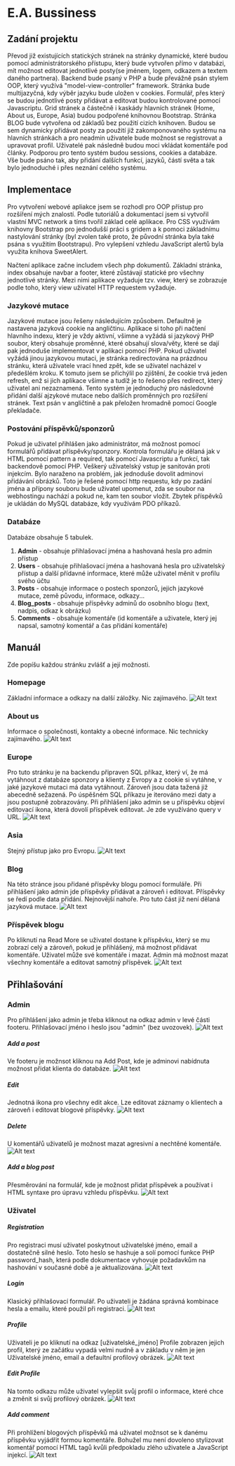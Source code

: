 # E.A. Bussiness
## **Zadání projektu**
Převod již existujících statických stránek na stránky dynamické, které budou pomocí administrátorského přístupu, který bude vytvořen přímo v databázi, mít možnost editovat jednotlivé posty(se jménem, logem, odkazem a textem daného partnera). Backend bude psaný v PHP a bude převážně psán stylem OOP, který využívá "model-view-controller" framework. Stránka bude multijazyčná, kdy výběr jazyku bude uložen v cookies. Formulář, přes který se budou jednotlivé posty přidávat a editovat budou kontrolované pomocí Javascriptu. Grid stránek a částečně i kaskády hlavních stránek (Home, About us, Europe, Asia) budou podpořené knihovnou Bootstrap. 
Stránka BLOG bude vytvořena od základů bez použití cizích knihoven. Budou se sem dynamicky přidávat posty za použití již zakomponovaného systému na hlavních stránkách a pro neadmin uživatele bude možnost se registrovat a upravovat profil.  Uživatelé pak následně budou moci vkládat komentáře pod články. Podporou pro tento systém budou sessions, cookies a databáze. Vše bude psáno tak, aby přidání dalších funkcí, jazyků, částí světa a tak bylo jednoduché i přes neznání celého systému.

## **Implementace**
Pro vytvoření webové apliakce jsem se rozhodl pro OOP přístup pro rozšíření mých znalostí. Podle tutoriálů a dokumentací jsem si vytvořil vlastní MVC network a tíms tvořil základ celé aplikace. Pro CSS využívám knihovny Bootstrap pro jednodušší práci s gridem a k pomoci základnímu nastylování stránky (byl zvolen také proto, že původní stránka byla také psána s využitím Bootstrapu). Pro vylepšení vzhledu JavaScript alertů byla využita knihova SweetAlert.

Načtení aplikace začne includem všech php dokumentů. Základní stránka, index obsahuje navbar a footer, které zůstávají statické pro všechny jednotlivé stránky. Mezi nimi aplikace vyžaduje tzv. view, který se zobrazuje podle toho, který view uživatel HTTP requestem vyžaduje.

### **Jazykové mutace**
Jazykové mutace jsou řešeny následujícím způsobem. Defaultně je nastavena jazyková cookie na angličtinu. Aplikace si toho při načtení hlavního indexu, který je vždy aktivní, všimne a vyžádá si jazykový PHP soubor, který obsahuje proměnné, které obsahují slova/věty, které se dají pak jednoduše implementovat v aplikaci pomocí PHP. Pokud uživatel vyžádá jinou jazykovou mutaci, je stránka redirectována na prázdnou stránku, která uživatele vrací hned zpět, kde se uživatel nacházel v předešlém kroku. K tomuto jsem se přichýlil po zjištění, že cookie trvá jeden refresh, enž si jich aplikace všimne a tudíž je to řešeno přes redirect, který uživatel ani nezaznamená. Tento systém je jednoduchý pro následovné přidání další ajzykové mutace nebo dalších proměnných pro rozšíření stránek. Text psán v angličtině a pak přeložen hromadně pomocí Google překladače.

### **Postování příspěvků/sponzorů**
Pokud je uživatel přihlášen jako administrátor, má možnost pomocí formulářů přidávat příspěvky/sponzory. Kontrola formulářu je dělaná jak v HTML pomocí pattern a required, tak pomocí Javascriptu a funkcí, tak backendově pomocí PHP. Veškerý uživatelský vstup je sanitován proti injekcím. Bylo naraženo na problém, jak jednoduše dovolit adminovi přidávání obrázků. Toto je řešené pomocí http requestu, kdy po zadání jména a přípony souboru bude uživatel upomenut, zda se soubor na webhostingu nachází a pokud ne, kam ten soubor vložit. Zbytek příspěvků je ukládán do MySQL databáze, kdy využívám PDO příkazů.

### **Databáze**
Databáze obsahuje 5 tabulek. 
1. **Admin** - obsahuje přihlašovací jména a hashovaná hesla pro admin přístup
1. **Users** - obsahuje přihlašovací jména a hashovaná hesla pro uživatelský přístup a další přídavné informace, které může uživatel měnit v profilu svého účtu
1. **Posts** - obsahuje informace o postech sponzorů, jejich jazykové mutace, země původu, informace, odkazy...
1. **Blog_posts** - obsahuje příspěvky adminů do osobního blogu (text, nadpis, odkaz k obrázku)
1. **Comments** - obsahuje komentáře (id komentáře a uživatele, který jej napsal, samotný komentář a čas přidání komentáře)

## **Manuál**
Zde popíšu každou stránku zvlášť a její možnosti.
### **Homepage**
Základní informace a odkazy na další záložky. Nic zajímavého.
![Alt text](Screenshots_ZWA/homepage.PNG "Homepage")

### **About us**
Informace o společnosti, kontakty a obecné informace. Nic technicky zajímavého.
![Alt text](Screenshots_ZWA/aboutus.PNG "About us")

### **Europe**
Pro tuto stránku je na backendu připraven SQL příkaz, který ví, že má vytáhnout z databáze sponzory a klienty z Evropy a z cookie si vytáhne, v jaké jazykové mutaci má data vytáhnout. Zároveň jsou data tažená již abecedně sežazená. Po úspěšném SQL příkazu je iterováno mezi daty a jsou postupně zobrazovány. Při přihlášení jako admin se u příspěvku objeví editovací ikona, která dovolí příspěvek editovat. Je zde využíváno query v URL.
![Alt text](Screenshots_ZWA/europe.PNG "Europe")

### **Asia**
Stejný přístup jako pro Evropu.
![Alt text](Screenshots_ZWA/asia.PNG "Asia")

### **Blog**
Na této stránce jsou přidané příspěvky blogu pomocí formuláře. Při přihlášení jako admin jde příspěvky přidávat a zároveň i editovat. Příspěvky se ředí podle data přidání. Nejnovější nahoře. Pro tuto část již není dělaná jazyková mutace.
![Alt text](Screenshots_ZWA/blog.PNG "Blog")

### **Příspěvek blogu**
Po kliknutí na Read More se uživatel dostane k příspěvku, který se mu zobrazí celý a zároveň, pokud je přihlášený, má možnost přidávat komentáře. Uživatel může své komentáře i mazat. Admin má možnost mazat všechny komentáře a editovat samotný příspěvek.
![Alt text](Screenshots_ZWA/post.PNG "Post")

## **Přihlašování**
### **Admin**
Pro přihlášení jako admin je třeba kliknout na odkaz admin v levé části footeru. Přihlašovací jméno i heslo jsou "admin" (bez uvozovek).
![Alt text](Screenshots_ZWA/admin_login.PNG "Admin")
##### **Add a post**
Ve footeru je možnsot kliknou na Add Post, kde je adminovi nabídnuta možnost přidat klienta do databáze.
![Alt text](Screenshots_ZWA/add_a_post.PNG "Add a post")
##### **Edit**
Jednotná ikona pro všechny edit akce. Lze editovat záznamy o klientech a zároveň i editovat blogové příspěvky.
![Alt text](Screenshots_ZWA/edit.PNG "Edit")
##### **Delete**
U komentářů uživatelů je možnost mazat agresivní a nechtěné komentáře.
![Alt text](Screenshots_ZWA/delete.PNG "Delete")
##### **Add a blog post**
Přesměrování na formulář, kde je možnost přidat příspěvek a používat i HTML syntaxe pro úpravu vzhledu příspěvku.
![Alt text](Screenshots_ZWA/add_a_blog_post.PNG "Add a blog post")
### **Uživatel**
##### **Registration**
Pro registraci musí uživatel poskytnout uživatelské jméno, email a dostatečně silné heslo. Toto heslo se hashuje a solí pomocí funkce PHP password_hash, která podle dokumentace vyhovuje požadavkům na hashování v současné době a je aktualizována. 
![Alt text](Screenshots_ZWA/register.PNG "Registration")
##### **Login**
Klasický přihlašovací formulář. Po uživateli je žádána správná kombinace hesla a emailu, které použil při registraci. 
![Alt text](Screenshots_ZWA/login.PNG "Login")
##### **Profile**
Uživateli je po kliknutí na odkaz [uživatelské_jméno] Profile zobrazen jejich profil, který ze začátku vypadá velmi nudně a v základu v něm je jen Uživatelské jméno, email a defaultní profilový obrázek.
![Alt text](Screenshots_ZWA/profile.PNG "Profile")
##### **Edit Profile**
Na tomto odkazu může uživatel vylepšit svůj profil o informace, které chce a změnit si svůj profilový obrázek.
![Alt text](Screenshots_ZWA/edit_profile.PNG "Edit Profile")
##### **Add comment**
Při prohlížení blogových příspěvků má uživatel možnsot se k danému příspěvku vyjádřit formou komentáře. Bohužel mu není dovoleno stylizovat komentář pomocí HTML tagů kvůli předpokladu zlého uživatele a JavaScript injekcí.
![Alt text](Screenshots_ZWA/comment.PNG "Comment")
